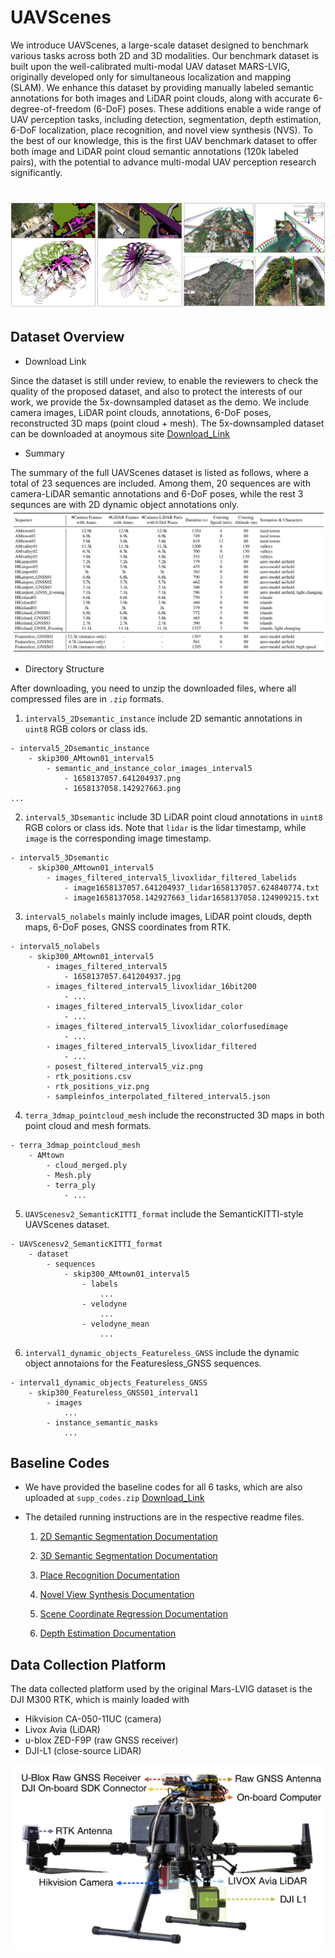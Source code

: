 

# UAVScenes 
We introduce UAVScenes, a large-scale dataset designed to benchmark various tasks across both 2D and 3D modalities.
Our benchmark dataset is built upon the well-calibrated multi-modal UAV dataset MARS-LVIG, originally developed only for simultaneous localization and mapping (SLAM). We enhance this dataset by providing manually labeled semantic annotations for both images and LiDAR point clouds, along with accurate 6-degree-of-freedom (6-DoF) poses. These additions enable a wide range of UAV perception tasks, including detection, segmentation, depth estimation, 6-DoF localization, place recognition, and novel view synthesis (NVS). To the best of our knowledge, this is the first UAV benchmark dataset to offer both image and LiDAR point cloud semantic annotations (120k labeled pairs), with the potential to advance multi-modal UAV perception research significantly. 
# ![pic](./pics/supp_demo.png)



## Dataset Overview
- Download Link

Since the dataset is still under review, to enable the reviewers to check the quality of the proposed dataset, and also to protect the interests of our work, we provide the 5x-downsampled dataset as the demo. We include camera images, LiDAR point clouds, annotations, 6-DoF poses, reconstructed 3D maps (point cloud + mesh).
The 5x-downsampled dataset can be downloaded at 
anoymous site [Download_Link](https://suppsupp321-my.sharepoint.com/:f:/g/personal/suppsupp321_suppsupp321_onmicrosoft_com/EseMuoSqW9lMj2lbH2OEl9MBbeuj5D-XUy6IJSxlps-aVQ?e=ZHazLK)


- Summary

The summary of the full UAVScenes dataset is listed as follows, where a total of 23 sequences are included. Among them, 20 sequences are with camera-LiDAR semantic annotations and 6-DoF poses, while the rest 3 sequnces are with 2D dynamic object annotations only.
![pic](./pics/summary.png)



- Directory Structure

After downloading, you need to unzip the downloaded files, where all compressed files are in `.zip` formats.

1. `interval5_2Dsemantic_instance` include 2D semantic annotations in `uint8` RGB colors or class ids.
```
- interval5_2Dsemantic_instance
    - skip300_AMtown01_interval5
        - semantic_and_instance_color_images_interval5
            - 1658137057.641204937.png
            - 1658137058.142927663.png
...
```

2. `interval5_3Dsemantic` include 3D LiDAR point cloud annotations in `uint8` RGB colors or class ids. Note that `lidar` is the lidar timestamp, while `image` is the corresponding image timestamp. 
```
- interval5_3Dsemantic
    - skip300_AMtown01_interval5
        - images_filtered_interval5_livoxlidar_filtered_labelids
            - image1658137057.641204937_lidar1658137057.624840774.txt
            - image1658137058.142927663_lidar1658137058.124909215.txt
```

3. `interval5_nolabels` mainly include images, LiDAR point clouds, depth maps, 6-DoF poses, GNSS coordinates from RTK.
```
- interval5_nolabels
    - skip300_AMtown01_interval5
        - images_filtered_interval5
            - 1658137057.641204937.jpg
        - images_filtered_interval5_livoxlidar_16bit200
            - ...
        - images_filtered_interval5_livoxlidar_color
            - ...
        - images_filtered_interval5_livoxlidar_colorfusedimage
            - ...
        - images_filtered_interval5_livoxlidar_filtered
            - ...
        - posest_filtered_interval5_viz.png
        - rtk_positions.csv
        - rtk_positions_viz.png
        - sampleinfos_interpolated_filtered_interval5.json
```

4. `terra_3dmap_pointcloud_mesh` include the reconstructed 3D maps in both point cloud and mesh formats.
```
- terra_3dmap_pointcloud_mesh
    - AMtown
        - cloud_merged.ply
        - Mesh.ply
        - terra_ply
            - ...
```

5. `UAVScenesv2_SemanticKITTI_format` include the SemanticKITTI-style UAVScenes dataset.
```
- UAVScenesv2_SemanticKITTI_format
    - dataset 
        - sequences
            - skip300_AMtown01_interval5
                - labels
                    ...
                - velodyne
                    ...
                - velodyne_mean
                    ...
``` 

6. `interval1_dynamic_objects_Featureless_GNSS` include the dynamic object annotaions for the Featuresless_GNSS sequences.
```
- interval1_dynamic_objects_Featureless_GNSS
    - skip300_Featureless_GNSS01_interval1
        - images
            ...
        - instance_semantic_masks
            ...
```

## Baseline Codes
- We have provided the baseline codes for all 6 tasks, which are also uploaded at `supp_codes.zip` [Download_Link](https://suppsupp321-my.sharepoint.com/:f:/g/personal/suppsupp321_suppsupp321_onmicrosoft_com/EseMuoSqW9lMj2lbH2OEl9MBbeuj5D-XUy6IJSxlps-aVQ?e=ZHazLK)

- The detailed running instructions are in the respective readme files. 
    1. [2D Semantic Segmentation Documentation](./README1_2DSemantic.md)

    2. [3D Semantic Segmentation Documentation](./README2_3DSemantic.md)

    3. [Place Recognition Documentation](./README3_PlaceRecognition.md)

    4. [Novel View Synthesis Documentation](./README4_NovelViewSynthesis.md)

    5. [Scene Coordinate Regression Documentation](./README5_SceneCoordinateRegression.md)

    6. [Depth Estimation Documentation](./README6_DepthEstimation.md)


## Data Collection Platform

The data collected platform used by the original Mars-LVIG dataset is the DJI M300 RTK, which is mainly loaded with
- Hikvision CA-050-11UC (camera)
- Livox Avia (LiDAR)
- u-blox ZED-F9P (raw GNSS receiver)
- DJI-L1 (close-source LiDAR)

![pic](./pics/dji_m300.png)
